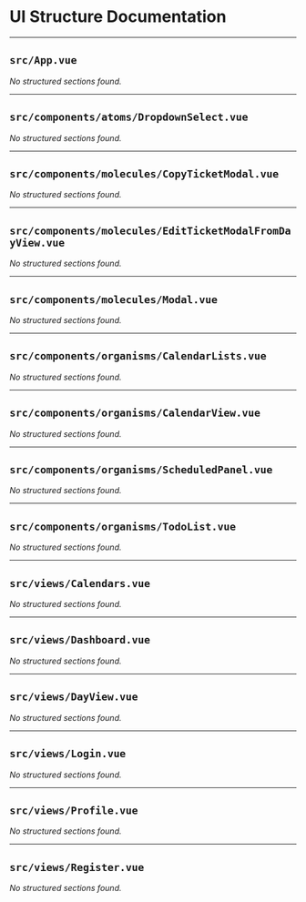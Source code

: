 # UI Structure Documentation


---

## `src/App.vue`

_No structured sections found._


---

## `src/components/atoms/DropdownSelect.vue`

_No structured sections found._


---

## `src/components/molecules/CopyTicketModal.vue`

_No structured sections found._


---

## `src/components/molecules/EditTicketModalFromDayView.vue`

_No structured sections found._


---

## `src/components/molecules/Modal.vue`

_No structured sections found._


---

## `src/components/organisms/CalendarLists.vue`

_No structured sections found._


---

## `src/components/organisms/CalendarView.vue`

_No structured sections found._


---

## `src/components/organisms/ScheduledPanel.vue`

_No structured sections found._


---

## `src/components/organisms/TodoList.vue`

_No structured sections found._


---

## `src/views/Calendars.vue`

_No structured sections found._


---

## `src/views/Dashboard.vue`

_No structured sections found._


---

## `src/views/DayView.vue`

_No structured sections found._


---

## `src/views/Login.vue`

_No structured sections found._


---

## `src/views/Profile.vue`

_No structured sections found._


---

## `src/views/Register.vue`

_No structured sections found._
